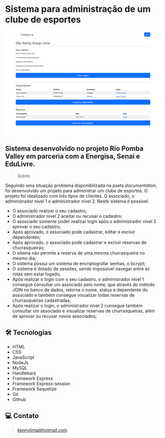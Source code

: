 # Sistema para administração de um clube de esportes

![preview](./.github/preview.png)

## Sistema desenvolvido no projeto Rio Pomba Valley em parceria com a Energisa, Senai e EduLivre. 

> Sobre:

Seguindo uma situação problema disponibilizada na pasta *documentation*, foi desenvolvido um projeto para administrar um clube de esportes. O projeto foi idealizado com três tipos de clientes. O associado, o administrador nível 1 e administrador nível 2. Neste sistema é possível:

- O associado realizar o seu cadastro;
- O administrador nível 2 aceitar ou recusar o cadastro;
- O associado somente poder realizar login após o administrador nível 2 aprovar o seu cadastro;
- Após aprovado, o associado pode cadastrar, editar e excluir dependentes;
- Após aprovado, o associado pode cadastrar e excluir reservas de churrasqueiras;
- O sitema não permite a reserva de uma mesma churrasqueira no mesmo dia;
- O sistema possui um sistema de encriptografar senhas, o bcrypt;
- O sistema é dotado de sessões, sendo impossível navegar entre as rotas sem estar logado;
- Após realizar o login com o seu cadastro, o administrador nível 1 consegue consultar um associado pelo nome, que através do método JOIN no banco de dados, retorna o nome, status e dependente do associado e também consegue visualizar todas reservas de churrasqueiras cadastradas;
- Após realizar o login, o administrador nível 2 consegue também consultar um associado e visualizar reservas de churrasqueiras, além de aprovar ou recusar novos associados;

## 🛠 Tecnologias 
- HTML
- CSS
- JavaScript
- NodeJs
- MySQL
- Handlebars
- Framework Express
- Framework Express-session
- Framework Sequelize
- Git
- Github

## 💻 Contato 

 > kennylima@hotmail.com